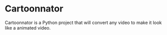 # Cartoonnator
Cartoonnator is a Python project that will convert any video to make it look like a animated video.
